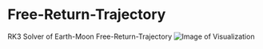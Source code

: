 # Free-Return-Trajectory
RK3 Solver of Earth-Moon Free-Return-Trajectory
![Image of Visualization](https://preview.redd.it/qmjx9gpg8gz21.gif)
